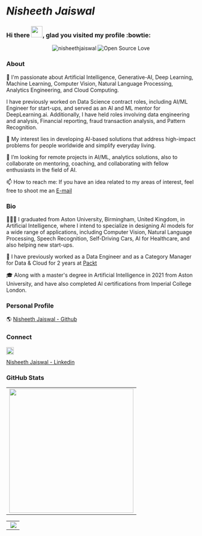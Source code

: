 # *Nisheeth Jaiswal*

### Hi there <img src="https://raw.githubusercontent.com/iampavangandhi/iampavangandhi/master/gifs/Hi.gif" width="30px"/>, glad you visited my profile :bowtie: 


<p align="center">
<img src="https://komarev.com/ghpvc/?username=nisheethjaiswal&style=flat-square" alt="nisheethjaiswal" />
 <img alt="Open Source Love" src="https://img.shields.io/badge/-%E2%9D%A4%20Open%20Source-yellowgreen?style=flat-square&logo=Github&logoColor=black" />
</p>

<!--
**nisheethjaiswal/nisheethjaiswal** is a ✨ _special_ ✨ repository because its `README.md` (this file) appears on your GitHub profile.

Here are some ideas to get you started:

- 🔭 I’m currently working on ...
- 🌱 I’m currently learning ...
- 👯 I’m looking to collaborate on ...
- 🤔 I’m looking for help with ...
- 💬 Ask me about ...
- 📫 How to reach me: ...
- 😄 Pronouns: ...
- ⚡ Fun fact: ...
-->


### About

🔭  I'm passionate about Artificial Intelligence, Generative-AI, Deep Learning, Machine Learning, Computer Vision, Natural Language Processing, Analytics Engineering, and Cloud Computing. 

I have previously worked on Data Science contract roles, including AI/ML Engineer for start-ups, and served as an AI and ML mentor for DeepLearning.ai. Additionally, I have held roles involving data engineering and analysis, Financial reporting, fraud transaction analysis, and Pattern Recognition. 

🌱  My interest lies in developing AI-based solutions that address high-impact problems for people worldwide and simplify everyday living.

👯  I’m looking for remote projects in AI/ML, analytics solutions, also to collaborate on mentoring, coaching, and collaborating with fellow enthusiasts in the field of AI.

📫  How to reach me: If you have an idea related to my areas of interest, feel free to shoot me an [E-mail](nisheeth.jaiswal2013@gmail.com) 

### Bio

👨🏻‍💻 I graduated from Aston University, Birmingham, United Kingdom, in Artificial Intelligence, where I intend to specialize in designing AI models for a wide range of applications, including Computer Vision, Natural Language Processing, Speech Recognition, Self-Driving Cars, AI for Healthcare, and also helping new start-ups.

🌱 I have previously worked as a Data Engineer and as a Category Manager for Data & Cloud for 2 years at [Packt](https://www.packt.com) 

🎓 Along with a master's degree in Artificial Intelligence in 2021 from Aston University, and have also completed AI certifications from Imperial College London.

### Personal Profile

🌎  [Nisheeth Jaiswal - Github](https://github.com/nisheethjaiswal)

### Connect

<a href="https://linkedin.com/in/nisheethjaiswal/">
  <img align="left" alt="Nisheeth Jaiswal's LinkedIn" width="20px" height="20px" src="https://cdn.icon-icons.com/icons2/1753/PNG/512/iconfinder-social-media-applications-14linkedin-4102586_113786.png" />
</a>
<br/>  

[Nisheeth Jaiswal - Linkedin](https://linkedin.com/in/nisheethjaiswal/)

### GitHub Stats

<table class="center" style="width:100%;">
  <tr>
    <td align="center">
<img src="https://github-readme-stats.vercel.app/api/top-langs/?username=nisheethjaiswal&layout=compact&bg_color=22272E&text_color=CDD9E5&langs_count=10&hide_border=true" width="330px"/>
</tr>
</table>
 
<table class="center" style="width:100%;">
  <tr>
    <td align="center">
<img align="right" src="https://github-profile-trophy.vercel.app/?username=nisheethjaiswal&theme=onedark&row=2&column=4&no-frame=true&margin-w=16&margin-h=16&no-bg=true" />
</tr>
</table>
